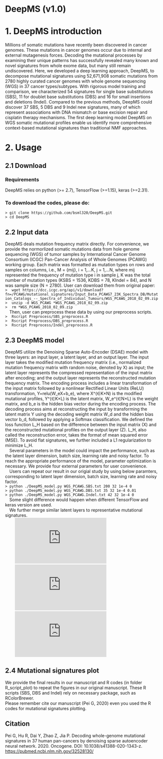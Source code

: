 # DeepMS (v1.0)
# 1. DeepMS introduction
Millions of somatic mutations have recently been discovered in cancer genomes. These mutations in cancer genomes occur due to internal and external mutagenesis forces. Decoding the mutational processes by examining their unique patterns has successfully revealed many known and novel signatures from whole exome data, but many still remain undiscovered. Here, we developed a deep learning approach, DeepMS, to decompose mutational signatures using 52,671,908 somatic mutations from 2780 highly curated cancer genomes with whole genome sequencing (WGS) in 37 cancer types/subtypes. With rigorous model training and comparison, we characterized 54 signatures for single base substitutions (SBS), 11 for doublet base substitutions (DBS) and 16 for small insertions and deletions (Indel). Compared to the previous methods, DeepMS could discover 37 SBS, 5 DBS and 9 Indel new signatures, many of which represent associations with DNA mismatch or base excision repair and cisplatin therapy mechanisms. The first deep learning model DeepMS on WGS somatic mutational profiles enable us identify more comprehensive context-based mutational signatures than traditional NMF approaches.

# 2. Usage
## 2.1 Download  
### Requirements
DeepMS relies on python (>= 2.7), TensorFlow (>=1.15), keras (>=2.31).
### To download the codes, please do:
  `> git clone https://github.com/bsml320/DeepMS.git  `  
  `> cd DeepMS  `
## 2.2 Input data
DeepMS deals mutation frequency matrix directly. For convenience, we provide the normorlized somatic mutations data from hole genome sequencing (WGS) of tumor samples by International Cancer Genome Consortium (ICGC) Pan-Cancer Analysis of Whole Genomes (PCAWG) working group. Each matrix was formatted as mutation types on rows and samples on columns, i.e., M = {mij}, i = 1,…K, j = 1,…N, where mij represented the frequency of mutation type i in sample j, K was the total number of mutation types (KSBS = 1536, KDBS = 78, KIndel = 84), and N was sample size (N = 2780). User can download them from original paper:  
  `>  wget https://dcc.icgc.org/api/v1/download?fn=/PCAWG/mutational_signatures/Input_Data_PCAWG7_23K_Spectra_DB/Mutation_Catalogs_--_Spectra_of_Individual_Tumours/WGS_PCAWG_2018_02_09.zip  `  
  `>  unzip -d WGS_PCAWG *WGS_PCAWG_2018_02_09.zip`  
  `>  rm *WGS_PCAWG_2018_02_09.zip`  
&#8194;&#8194;Then, user can preprocess these data by using our preprocess scripts.   
  `>  Rscript Preprocess/SBS_preprocess.R  `     
  `>  Rscript Preprocess/DBS_preprocess.R  `  
  `>  Rscript Preprocess/Indel_preprocess.R  `  
   
## 2.3 DeepMS model
DeepMS utilize the Denoising Sparse Auto-Encoder (DSAE) model with three layers: an input layer, a latent layer, and an output layer. The input layer takes the modified mutation frequency matrix (i.e., normalized mutation frequency matrix with random noise, denoted by X) as input; the latent layer represents the compressed representation of the input matrix after encoding; and the output layer represents the reconstructed mutation frequency matrix. The encoding process includes a linear transformation of the input matrix followed by a nonlinear Rectified Linear Units (ReLU) transformation, Y=relu(W_eX+b_e), where X^(∈K×N) is the modified mutational profiles, Y^(∈K×L) is the latent matrix, W_e^(∈N×L) is the weight matrix, and b_e is the hidden bias vector during the encoding process. The decoding process aims at reconstructing the input by transforming the latent matrix Y using the decoding weight matrix W_d and the hidden bias vector b_d, followed by applying a Softmax classification. We defined the loss function L_H based on the difference between the input matrix (X) and the reconstructed mutational profiles on the output layer (Z). L_H, also called the reconstruction error, takes the format of mean squared error (MSE). To avoid flat signatures, we further included a L1 regularization to minimize L_H.  
&#8194;&#8194;Several parameters in the model could impact the performance, such as the latent layer dimension, batch size, learning rate and noisy factor. To reach the appropriate performance of the model, parameter optimization is necessary. We provide four external parameters for user convenience.    
&#8194;&#8194;Users can repeat our result in our origial study by using below paramters, corresponding to latent layer dimension, batch size, learning rate and noisy factor.  
 `> python ./DeepMS_model.py WGS_PCAWG.SBS.txt 200 32 1e-4 0  `  
 `> python ./DeepMS_model.py WGS_PCAWG.DBS.txt 35 32 1e-4 0.01  `  
 `> python ./DeepMS_model.py WGS_PCAWG.Indel.txt 42 32 1e-4 0   `  
&#8194;&#8194;Some slight difference would happen when different TensorFlow and keras version are used.   
&#8194;&#8194;We further merge similar latent layers to representative mutational signatures.    
 &#8194;&#8194;&#8194;&#8194; ![SBS](https://github.com/bsml320/DeepMS/tree/master/R_script_plot/SBS_signatures.pdf)    
 &#8194;&#8194;&#8194;&#8194; ![DBS](https://github.com/bsml320/DeepMS/tree/master/R_script_plot/DBS_signatures.pdf)   
 &#8194;&#8194;&#8194;&#8194; ![Indel](https://github.com/bsml320/DeepMS/tree/master/R_script_plot/Indel_signatures.pdf)   
## 2.4 Mutational signatures plot
We provide the final results in our manuscript and R codes (in folder R_script_plot) to repeat the figures in our original manuscript. These R scripts (SBS, DBS and Indel) rely on necessary package, such as RColorBrewer.   
Please remember cite our manuscript (Pei G, 2020) even you used the R codes for mutational signatures plotting.

## Citation
Pei G, Hu R, Dai Y, Zhao Z, Jia P. Decoding whole-genome mutational signatures in 37 human pan-cancers by denoising sparse autoencoder neural network. 2020. Oncogene. DOI: 10.1038/s41388-020-1343-z.
https://pubmed.ncbi.nlm.nih.gov/32528130/
